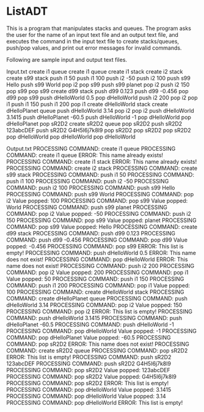 # ListADT
This is a program that manipulates stacks and queues. The program asks the user for the name of an input text file and an output text file, and executes the command in the input text file to create stacks/queues, push/pop values, and print out error messages for invalid commands.

Following are sample input and output text files.

Input.txt
create i1 queue
create i1 queue
create i1 stack
create i2 stack
create s99 stack
push i1 50
push i1 100
push i2 -50
push i2 100
push s99 Hello
push s99 World
pop i2
pop s99
push s99 planet
pop i2
push i2 150
pop s99
pop s99
create d99 stack
push d99 0.123
push d99 -0.456
pop d99
pop s99
push dHelloWorld 0.5
pop dHelloWorld
push i2 200
pop i2
pop i1
push i1 150
push i1 200
pop i1
create dHelloWorld stack
create dHelloPlanet queue
push dHelloWorld 3.14
pop i2
pop i2
push dHelloWorld 3.1415
push dHelloPlanet -60.5
push dHelloWorld -1
pop dHelloWorld
pop dHelloPlanet
pop sR2D2
create sR2D2 queue
pop sR2D2
push sR2D2 123abcDEF
push sR2D2 G4H5I6j7k8l9
pop sR2D2
pop sR2D2
pop sR2D2
pop dHelloWorld
pop dHelloWorld
pop dHelloWorld

Output.txt
PROCESSING COMMAND: create i1 queue
PROCESSING COMMAND: create i1 queue
ERROR: This name already exists!
PROCESSING COMMAND: create i1 stack
ERROR: This name already exists!
PROCESSING COMMAND: create i2 stack
PROCESSING COMMAND: create s99 stack
PROCESSING COMMAND: push i1 50
PROCESSING COMMAND: push i1 100
PROCESSING COMMAND: push i2 -50
PROCESSING COMMAND: push i2 100
PROCESSING COMMAND: push s99 Hello
PROCESSING COMMAND: push s99 World
PROCESSING COMMAND: pop i2
Value popped: 100
PROCESSING COMMAND: pop s99
Value popped: World
PROCESSING COMMAND: push s99 planet
PROCESSING COMMAND: pop i2
Value popped: -50
PROCESSING COMMAND: push i2 150
PROCESSING COMMAND: pop s99
Value popped: planet
PROCESSING COMMAND: pop s99
Value popped: Hello
PROCESSING COMMAND: create d99 stack
PROCESSING COMMAND: push d99 0.123
PROCESSING COMMAND: push d99 -0.456
PROCESSING COMMAND: pop d99
Value popped: -0.456
PROCESSING COMMAND: pop s99
ERROR: This list is empty!
PROCESSING COMMAND: push dHelloWorld 0.5
ERROR: This name does not exist!
PROCESSING COMMAND: pop dHelloWorld
ERROR: This name does not exist!
PROCESSING COMMAND: push i2 200
PROCESSING COMMAND: pop i2
Value popped: 200
PROCESSING COMMAND: pop i1
Value popped: 50
PROCESSING COMMAND: push i1 150
PROCESSING COMMAND: push i1 200
PROCESSING COMMAND: pop i1
Value popped: 100
PROCESSING COMMAND: create dHelloWorld stack
PROCESSING COMMAND: create dHelloPlanet queue
PROCESSING COMMAND: push dHelloWorld 3.14
PROCESSING COMMAND: pop i2
Value popped: 150
PROCESSING COMMAND: pop i2
ERROR: This list is empty!
PROCESSING COMMAND: push dHelloWorld 3.1415
PROCESSING COMMAND: push dHelloPlanet -60.5
PROCESSING COMMAND: push dHelloWorld -1
PROCESSING COMMAND: pop dHelloWorld
Value popped: -1
PROCESSING COMMAND: pop dHelloPlanet
Value popped: -60.5
PROCESSING COMMAND: pop sR2D2
ERROR: This name does not exist!
PROCESSING COMMAND: create sR2D2 queue
PROCESSING COMMAND: pop sR2D2
ERROR: This list is empty!
PROCESSING COMMAND: push sR2D2 123abcDEF
PROCESSING COMMAND: push sR2D2 G4H5I6j7k8l9
PROCESSING COMMAND: pop sR2D2
Value popped: 123abcDEF
PROCESSING COMMAND: pop sR2D2
Value popped: G4H5I6j7k8l9
PROCESSING COMMAND: pop sR2D2
ERROR: This list is empty!
PROCESSING COMMAND: pop dHelloWorld
Value popped: 3.1415
PROCESSING COMMAND: pop dHelloWorld
Value popped: 3.14
PROCESSING COMMAND: pop dHelloWorld
ERROR: This list is empty!
